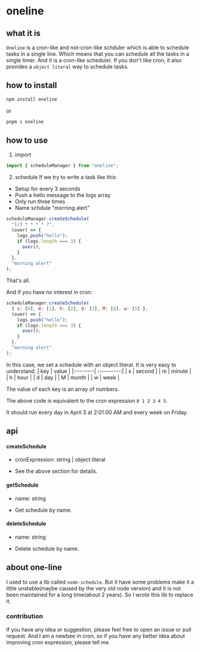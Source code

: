 # oneline

## what it is

`Oneline` is a cron-like and not-cron-like schduler which is able to schedule tasks in a single line.
Which means that you can schedule all the tasks in a single timer.
And it is a cron-like scheduler.
If you don't like cron, it also provides a `object literal` way to schedule tasks.

## how to install

```cmd
npm install oneline
```

or

```cmd
pnpm i oneline
```

## how to use

1. import

```js
import { scheduleManager } from "oneline";
```

2. schedule
   If we try to write a task like this:

- Setup for every 3 seconds
- Push a hello message to the logs array
- Only run three times
- Name schdule "morning alert"

```js
scheduleManager.createSchedule(
  "1/3 * * * * ?",
  (over) => {
    logs.push("hello");
    if (logs.length === 3) {
      over();
    }
  },
  "morning alert"
);
```

That's all.

And if you have no interest in cron:

```js
scheduleManager.createSchedule(
  { s: [0], m: [1], h: [2], d: [3], M: [4], w: [5] },
  (over) => {
    logs.push("hello");
    if (logs.length === 3) {
      over();
    }
  },
  "morning alert"
);
```

In this case, we set a schedule with an object literal.
It is very easy to understand.
| key | value |
|:--------| :---------:|
| s | second |
| m | minute |
| h | hour |
| d | day |
| M | month |
| w | week |

The value of each key is an array of numbers.

The above code is equivalent to the cron expression `0 1 2 3 4 5`.

It should run every day in April 3 at 2:01:00 AM and every week on Friday.

## api

#### createSchedule

- cronExpression: string | object literal

- See the above section for details.

#### getSchedule

- name: string

- Get schedule by name.

#### deleteSchedule

- name: string

- Delete schedule by name.

## about one-line

I used to use a lib called `node-schedule`.
But it have some problems make it a little unstable(maybe caused by the very old node version) and it is not been maintained for a long time(about 2 years).
So I wrote this lib to replace it.

### contribution

If you have any idea or suggestion, please feel free to open an issue or pull request.
And I am a newbee in cron, so if you have any better idea about improving cron expression, please tell me.